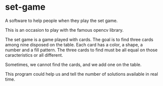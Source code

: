 # set-game
A software to help people when they play the set game.

This is an occasion to play with the famous opencv library.

The set game is a game played with cards. The goal is to find three cards among nine disposed on the table. Each card has a color, a shape, a number and a fill pattern. The three cards to find must be all equal on those caracteristics or all different.

Sometimes, we cannot find the cards, and we add one on the table.

This program could help us and tell the number of solutions available in real time.
